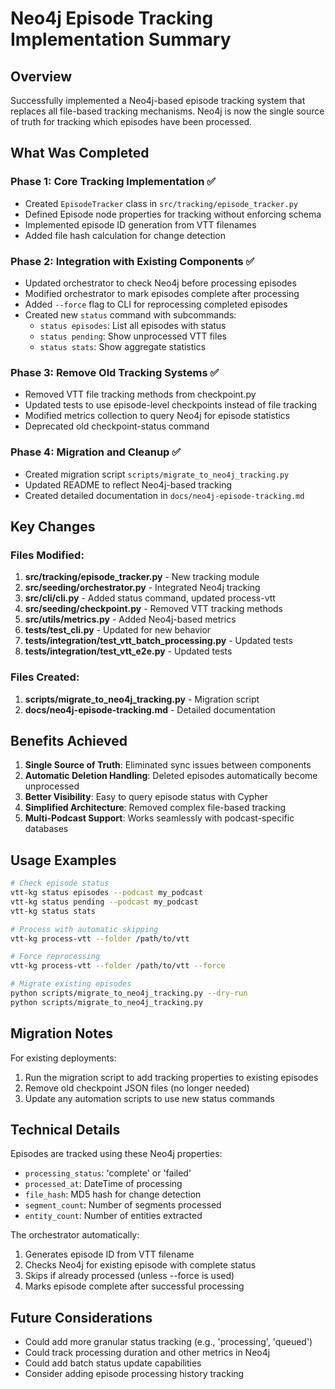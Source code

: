 # Neo4j Episode Tracking Implementation Summary

## Overview

Successfully implemented a Neo4j-based episode tracking system that replaces all file-based tracking mechanisms. Neo4j is now the single source of truth for tracking which episodes have been processed.

## What Was Completed

### Phase 1: Core Tracking Implementation ✅
- Created `EpisodeTracker` class in `src/tracking/episode_tracker.py`
- Defined Episode node properties for tracking without enforcing schema
- Implemented episode ID generation from VTT filenames
- Added file hash calculation for change detection

### Phase 2: Integration with Existing Components ✅
- Updated orchestrator to check Neo4j before processing episodes
- Modified orchestrator to mark episodes complete after processing
- Added `--force` flag to CLI for reprocessing completed episodes
- Created new `status` command with subcommands:
  - `status episodes`: List all episodes with status
  - `status pending`: Show unprocessed VTT files
  - `status stats`: Show aggregate statistics

### Phase 3: Remove Old Tracking Systems ✅
- Removed VTT file tracking methods from checkpoint.py
- Updated tests to use episode-level checkpoints instead of file tracking
- Modified metrics collection to query Neo4j for episode statistics
- Deprecated old checkpoint-status command

### Phase 4: Migration and Cleanup ✅
- Created migration script `scripts/migrate_to_neo4j_tracking.py`
- Updated README to reflect Neo4j-based tracking
- Created detailed documentation in `docs/neo4j-episode-tracking.md`

## Key Changes

### Files Modified:
1. **src/tracking/episode_tracker.py** - New tracking module
2. **src/seeding/orchestrator.py** - Integrated Neo4j tracking
3. **src/cli/cli.py** - Added status command, updated process-vtt
4. **src/seeding/checkpoint.py** - Removed VTT tracking methods
5. **src/utils/metrics.py** - Added Neo4j-based metrics
6. **tests/test_cli.py** - Updated for new behavior
7. **tests/integration/test_vtt_batch_processing.py** - Updated tests
8. **tests/integration/test_vtt_e2e.py** - Updated tests

### Files Created:
1. **scripts/migrate_to_neo4j_tracking.py** - Migration script
2. **docs/neo4j-episode-tracking.md** - Detailed documentation

## Benefits Achieved

1. **Single Source of Truth**: Eliminated sync issues between components
2. **Automatic Deletion Handling**: Deleted episodes automatically become unprocessed
3. **Better Visibility**: Easy to query episode status with Cypher
4. **Simplified Architecture**: Removed complex file-based tracking
5. **Multi-Podcast Support**: Works seamlessly with podcast-specific databases

## Usage Examples

```bash
# Check episode status
vtt-kg status episodes --podcast my_podcast
vtt-kg status pending --podcast my_podcast
vtt-kg status stats

# Process with automatic skipping
vtt-kg process-vtt --folder /path/to/vtt

# Force reprocessing
vtt-kg process-vtt --folder /path/to/vtt --force

# Migrate existing episodes
python scripts/migrate_to_neo4j_tracking.py --dry-run
python scripts/migrate_to_neo4j_tracking.py
```

## Migration Notes

For existing deployments:
1. Run the migration script to add tracking properties to existing episodes
2. Remove old checkpoint JSON files (no longer needed)
3. Update any automation scripts to use new status commands

## Technical Details

Episodes are tracked using these Neo4j properties:
- `processing_status`: 'complete' or 'failed'
- `processed_at`: DateTime of processing
- `file_hash`: MD5 hash for change detection
- `segment_count`: Number of segments processed
- `entity_count`: Number of entities extracted

The orchestrator automatically:
1. Generates episode ID from VTT filename
2. Checks Neo4j for existing episode with complete status
3. Skips if already processed (unless --force is used)
4. Marks episode complete after successful processing

## Future Considerations

- Could add more granular status tracking (e.g., 'processing', 'queued')
- Could track processing duration and other metrics in Neo4j
- Could add batch status update capabilities
- Consider adding episode processing history tracking